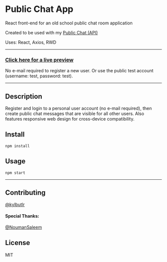 # Public Chat App

React front-end for an old school public chat room application

Created to be used with my [Public Chat (API)](https://github.com/kylbutlr/public-chat-api)

Uses: React, Axios, RWD

***

### [Click here for a live preview](https://kylbutlr-chat-app.herokuapp.com/)

No e-mail required to register a new user. Or use the public test account (username: test, password: test).

***

## Description

Register and login to a personal user account (no e-mail required), then create public chat messages that are visible for all other users. Also features responsive web design for cross-device compatibility.

## Install

```shell
npm install
```

## Usage

```shell
npm start
```

***

## Contributing

[@kylbutlr](https://github.com/kylbutlr)

#### Special Thanks: 

[@NoumanSaleem](https://github.com/NoumanSaleem)

## License

MIT
